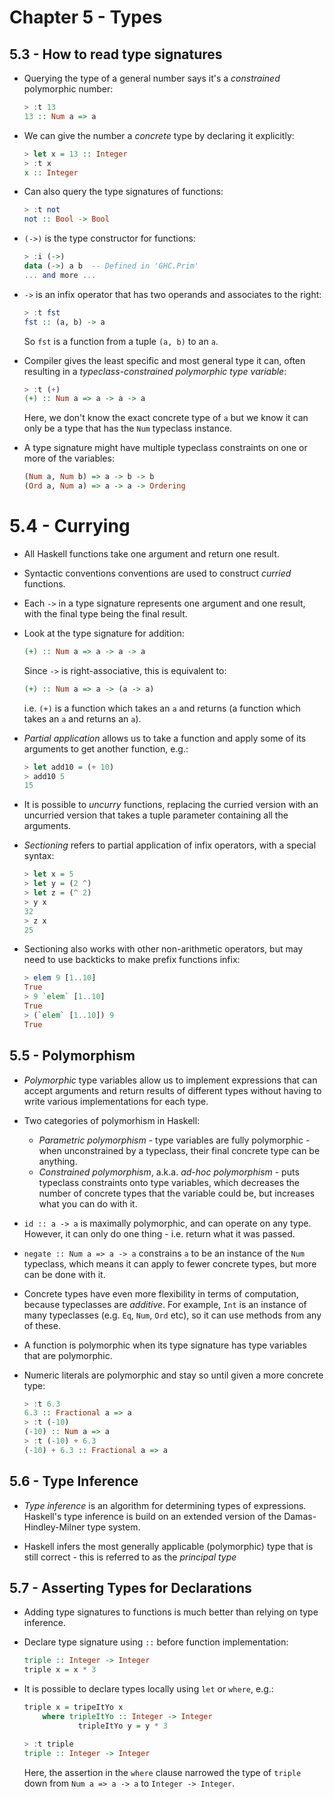 # Chapter 5 - Types

## 5.3 - How to read type signatures

- Querying the type of a general number says it's a _constrained_ polymorphic number:

    ```haskell
    > :t 13
    13 :: Num a => a
    ```

- We can give the number a _concrete_ type by declaring it explicitly:

    ```haskell
    > let x = 13 :: Integer
    > :t x
    x :: Integer
    ```

- Can also query the type signatures of functions:

    ```haskell
    > :t not
    not :: Bool -> Bool
    ```

- `(->)` is the type constructor for functions:

    ```haskell
    > :i (->)
    data (->) a b  -- Defined in 'GHC.Prim'
    ... and more ...
    ```

- `->` is an infix operator that has two operands and associates to the right:

    ```haskell
    > :t fst
    fst :: (a, b) -> a
    ```

    So `fst` is a function from a tuple `(a, b)` to an `a`.

- Compiler gives the least specific and most general type it can, often resulting in a _typeclass-constrained polymorphic type variable_:

    ```haskell
    > :t (+)
    (+) :: Num a => a -> a -> a
    ```

    Here, we don't know the exact concrete type of `a` but we know it can only be a type that has the `Num` typeclass instance.

- A type signature might have multiple typeclass constraints on one or more of the variables:

    ```haskell
    (Num a, Num b) => a -> b -> b
    (Ord a, Num a) => a -> a -> Ordering
    ```


# 5.4 - Currying

- All Haskell functions take one argument and return one result.

- Syntactic conventions conventions are used to construct _curried_ functions.

- Each `->` in a type signature represents one argument and one result, with the final type being the final result.

- Look at the type signature for addition:

    ```haskell
    (+) :: Num a => a -> a -> a
    ```

  Since `->` is right-associative, this is equivalent to:

    ```haskell
    (+) :: Num a => a -> (a -> a)
    ```

  i.e. `(+)` is a function which takes an `a` and returns (a function which takes an `a` and returns an `a`).

- _Partial application_ allows us to take a function and apply some of its arguments to get another function, e.g.:

    ```haskell
    > let add10 = (+ 10)
    > add10 5
    15
    ```

- It is possible to _uncurry_ functions, replacing the curried version with an uncurried version that takes a tuple parameter containing all the arguments.

- _Sectioning_ refers to partial application of infix operators, with a special syntax:

    ```haskell
    > let x = 5
    > let y = (2 ^)
    > let z = (^ 2)
    > y x
    32
    > z x
    25
    ```

- Sectioning also works with other non-arithmetic operators, but may need to use backticks to make prefix functions infix:

    ```haskell
    > elem 9 [1..10]
    True
    > 9 `elem` [1..10]
    True
    > (`elem` [1..10]) 9
    True
    ```

## 5.5 - Polymorphism

- _Polymorphic_ type variables allow us to implement expressions that can accept arguments and return results of different types without having to write various implementations for each type.

- Two categories of polymorhism in Haskell:
    - _Parametric polymorphism_ - type variables are fully polymorphic - when unconstrained by a typeclass, their final concrete type can be anything.
    - _Constrained polymorphism_, a.k.a. _ad-hoc polymorphism_ - puts typeclass constraints onto type variables, which decreases the number of concrete types that the variable could be, but increases what you can do with it.

- `id :: a -> a` is maximally polymorphic, and can operate on any type.  However, it can only do one thing - i.e. return what it was passed.

- `negate :: Num a => a -> a` constrains `a` to be an instance of the `Num` typeclass, which means it can apply to fewer concrete types, but more can be done with it.

- Concrete types have even more flexibility in terms of computation, because typeclasses are _additive_.  For example, `Int` is an instance of many typeclasses (e.g. `Eq`, `Num`, `Ord` etc), so it can use methods from any of these.

- A function is polymorphic when its type signature has type variables that are polymorphic.

- Numeric literals are polymorphic and stay so until given a more concrete type:

    ```haskell
    > :t 6.3
    6.3 :: Fractional a => a
    > :t (-10)
    (-10) :: Num a => a
    > :t (-10) + 6.3
    (-10) + 6.3 :: Fractional a => a
    ```

## 5.6 - Type Inference

- _Type inference_ is an algorithm for determining types of expressions.  Haskell's type inference is build on an extended version of the Damas-Hindley-Milner type system.

- Haskell infers the most generally applicable (polymorphic) type that is still correct - this is referred to as the _principal type_


## 5.7 - Asserting Types for Declarations

- Adding type signatures to functions is much better than relying on type inference.

- Declare type signature using `::` before function implementation:

    ```haskell
    triple :: Integer -> Integer
    triple x = x * 3
    ```

- It is possible to declare types locally using `let` or `where`, e.g.:

    ```haskell
    triple x = tripeItYo x
        where tripleItYo :: Integer -> Integer
                tripleItYo y = y * 3

    > :t triple
    triple :: Integer -> Integer
    ```
  Here, the assertion in the `where` clause narrowed the type of `triple` down from `Num a => a -> a` to `Integer -> Integer`.
